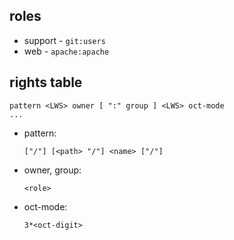 roles
-----

*   support - `git:users`
*   web - `apache:apache`

rights table
------------

    pattern <LWS> owner [ ":" group ] <LWS> oct-mode
    ...

*   pattern:

        ["/"] [<path> "/"] <name> ["/"]

*   owner, group:

        <role>

*   oct-mode:

        3*<oct-digit>
